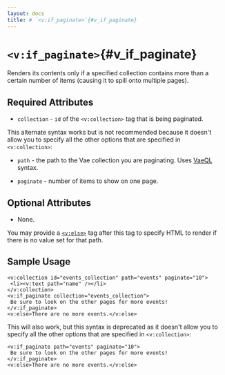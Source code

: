 ```yaml
---
layout: docs
title: # `<v:if_paginate>`{#v_if_paginate}
---
```


# `<v:if_paginate>`{#v_if_paginate}

Renders its contents only if a specified collection contains more than a
certain number of items (causing it to spill onto multiple pages).

## Required Attributes

-   `collection` - `id` of the `<v:collection>` tag that is
    being paginated.

This alternate syntax works but is not recommended because it doesn't
allow you to specify all the other options that are specified in
`<v:collection>`:

-   `path` - the path to the Vae collection you are paginating. Uses
    [VaeQL](#vaeql) syntax.

-   `paginate` - number of items to show on one page.

## Optional Attributes

-   None.

You may provide a [`<v:else>`](#v_else) tag after this tag to specify
HTML to render if there is no value set for that path.

## Sample Usage

    <v:collection id="events_collection" path="events" paginate="10">
     <li><v:text path="name" /></li>
    </v:collection>
    <v:if_paginate collection="events_collection">
     Be sure to look on the other pages for more events!
    </v:if_paginate>
    <v:else>There are no more events.</v:else>

This will also work, but this syntax is deprecated as it doesn't allow
you to specify all the other options that are specified in
`<v:collection>`:

    <v:if_paginate path="events" paginate="10">
     Be sure to look on the other pages for more events!
    </v:if_paginate>
    <v:else>There are no more events.</v:else>
